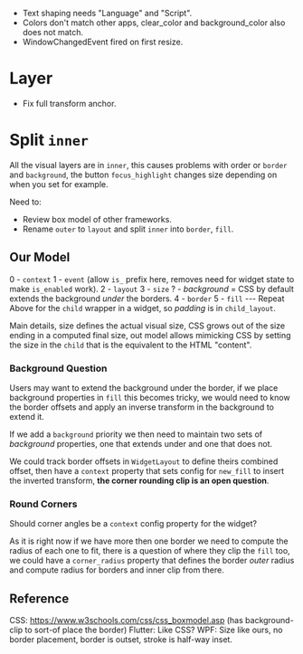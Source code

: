 * Text shaping needs "Language" and "Script".
* Colors don't match other apps, clear_color and background_color also does not match.
* WindowChangedEvent fired on first resize.

# Layer

* Fix full transform anchor.

# Split `inner`

All the visual layers are in `inner`, this causes problems with order or `border` and `background`, the button `focus_highlight` changes
size depending on when you set for example.

Need to:

* Review box model of other frameworks.
* Rename `outer` to `layout` and split `inner` into `border`, `fill`.

## Our Model

0 - `context`
1 - `event` (allow `is_` prefix here, removes need for widget state to make `is_enabled` work).
2 - `layout`
3 - `size`
? - *background* = CSS by default extends the background *under* the borders.
4 - `border`
5 - `fill`
--- Repeat Above for the `child` wrapper in a widget, so *padding* is in `child_layout`.

Main details, size defines the actual visual size, CSS grows out of the size ending in a computed final size,
out model allows mimicking CSS by setting the size in the `child` that is the equivalent to the HTML "content".

### Background Question

Users may want to extend the background under the border, if we place background properties in `fill` this becomes tricky, 
we would need to know the border offsets and apply an inverse transform in the background to extend it.

If we add a `background` priority we then need to maintain two sets of *background* properties, one that extends under and one that does not.

We could track border offsets in `WidgetLayout` to define theirs combined offset, then have a `context` property that sets config for `new_fill`
to insert the inverted transform, **the corner rounding clip is an open question**.

### Round Corners

Should corner angles be a `context` config property for the widget?

As it is right now if we have more then one border we need to compute the radius of each one to fit, there is a question of where they
clip the `fill` too, we could have a `corner_radius` property that defines the border *outer* radius and compute radius for borders and inner
clip from there.

## Reference

CSS: https://www.w3schools.com/css/css_boxmodel.asp (has background-clip to sort-of place the border)
Flutter: Like CSS?
WPF: Size like ours, no border placement, border is outset, stroke is half-way inset.